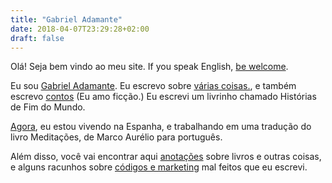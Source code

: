 ```yaml
---
title: "Gabriel Adamante"
date: 2018-04-07T23:29:28+02:00
draft: false
---
```


Olá! Seja bem vindo ao meu site. If you speak English, [be welcome](/en/ "be welcome"). 

Eu sou [Gabriel Adamante](/about "Gabriel Adamante"). Eu escrevo sobre [várias coisas.](/articles/ "várias coisas"), e também escrevo [contos](/fiction/ "contos.") (Eu amo ficção.) Eu escrevi um livrinho chamado Histórias de Fim do Mundo.

[Agora](/now/ "Agora"), eu estou vivendo na Espanha, e trabalhando em uma tradução do livro Meditações, de Marco Aurélio para português.

Além disso, você vai encontrar aqui [anotações](/notes/ "anotações") sobre livros e outras coisas, e alguns racunhos sobre [códigos e marketing](/code/ "códigos e marketing") mal feitos que eu escrevi.


